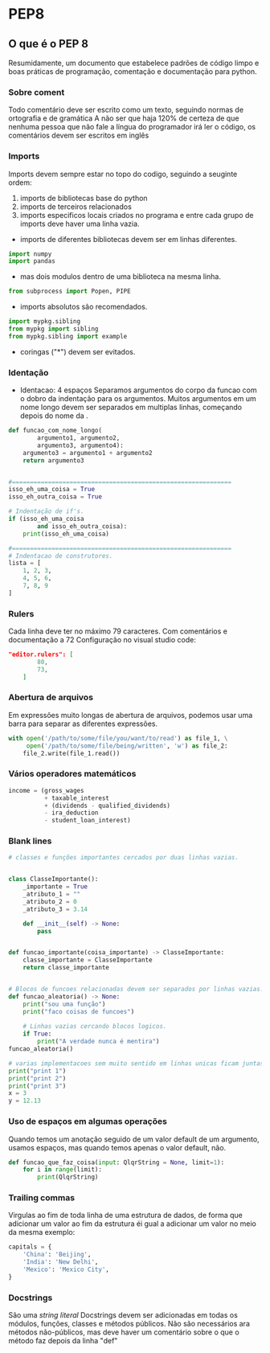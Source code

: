 # PEP8

## O que é o PEP 8
Resumidamente, um documento que estabelece padrões de código limpo e boas práticas de programação, comentação e documentação para python. 

### Sobre coment

Todo comentário deve ser escrito como um texto, seguindo normas de ortografia e de gramática
A não ser que haja 120% de certeza de que nenhuma pessoa que não fale a língua do programador irá ler o código, os comentários devem ser escritos em inglês

### Imports
Imports devem sempre estar no topo do codigo, seguindo a seuginte ordem:
1. imports de bibliotecas base do python
1. imports de terceiros relacionados
1. imports especificos locais criados no programa
e entre cada grupo de imports deve haver uma linha vazia.

- imports de diferentes bibliotecas devem ser em linhas diferentes.
```python
import numpy
import pandas
```
- mas dois modulos dentro de uma biblioteca na mesma linha.
```python
from subprocess import Popen, PIPE
```

- imports absolutos são recomendados.
```python
import mypkg.sibling
from mypkg import sibling
from mypkg.sibling import example
```

- coringas ("*") devem ser evitados.

### Identação
- Identacao: 4 espaços
Separamos argumentos do corpo da funcao com o dobro da indentação
para os argumentos. Muitos argumentos em um nome longo devem ser
separados em multiplas linhas, começando depois do nome da .
```python
def funcao_com_nome_longo(
        argumento1, argumento2, 
        argumento3, argumento4):
    argumento3 = argumento1 + argumento2
    return argumento3


#=============================================================
isso_eh_uma_coisa = True
isso_eh_outra_coisa = True

# Indentação de if's.
if (isso_eh_uma_coisa 
        and isso_eh_outra_coisa):
    print(isso_eh_uma_coisa)

#=============================================================
# Indentacao de construtores.
lista = [
    1, 2, 3,
    4, 5, 6,
    7, 8, 9
]
```

### Rulers
Cada linha deve ter no máximo 79 caracteres.
Com comentários e documentação a 72 
Configuração no visual studio code:
```json
"editor.rulers": [
        80,
		73,
    ]
```

### Abertura de arquivos
Em expressões muito longas de abertura de arquivos, podemos usar uma
barra para separar as diferentes expressões.
```python
with open('/path/to/some/file/you/want/to/read') as file_1, \
     open('/path/to/some/file/being/written', 'w') as file_2:
    file_2.write(file_1.read())
```

### Vários operadores matemáticos
```python
income = (gross_wages
          + taxable_interest
          + (dividends - qualified_dividends)
          - ira_deduction
          - student_loan_interest)
```

### Blank lines
```python
# classes e funções importantes cercados por duas linhas vazias.


class ClasseImportante():
    _importante = True
    _atributo_1 = ""
    _atributo_2 = 0
    _atributo_3 = 3.14

    def __init__(self) -> None:
        pass


def funcao_importante(coisa_importante) -> ClasseImportante:
    classe_importante = ClasseImportante
    return classe_importante


# Blocos de funcoes relacionadas devem ser separados por linhas vazias.
def funcao_aleatoria() -> None:
    print("sou uma função")
    print("faco coisas de funcoes")
    
    # Linhas vazias cercando blocos logicos.
    if True:
        print("A verdade nunca é mentira")
funcao_aleatoria()

# varias implementacoes sem muito sentido em linhas unicas ficam juntas
print("print 1")
print("print 2")
print("print 3")
x = 3
y = 12.13
```

### Uso de espaços em algumas operações
Quando temos um anotação seguido de um valor default de um argumento, 
usamos espaços, mas quando temos apenas o valor default, não.
```python
def funcao_que_faz_coisa(input: QlqrString = None, limit=1):
    for i in range(limit):
        print(QlqrString)
```		

### Trailing commas
Virgulas ao fim de toda linha de uma estrutura de dados, de forma que adicionar um valor ao fim da estrutura éi gual a adicionar um valor no meio da mesma exemplo:
```python
capitals = {
    'China': 'Beijing',
    'India': 'New Delhi',
    'Mexico': 'Mexico City',
}
```
### Docstrings
São uma *_string literal_*
Docstrings devem ser adicionadas em todas os módulos, funções, classes e métodos públicos. Não são necessários ara métodos não-públicos, mas deve haver um comentário sobre o que o método faz depois da linha "def"